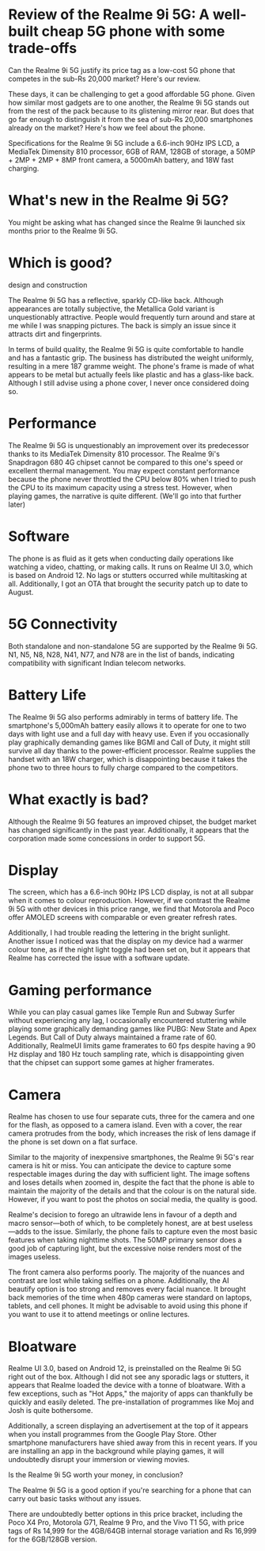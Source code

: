 # Review of the Realme 9i 5G: A well-built cheap 5G phone with some trade-offs
Can the Realme 9i 5G justify its price tag as a low-cost 5G phone that competes in the sub-Rs 20,000 market? Here's our review.



These days, it can be challenging to get a good affordable 5G phone. Given how similar most gadgets are to one another, the Realme 9i 5G stands out from the rest of the pack because to its glistening mirror rear. But does that go far enough to distinguish it from the sea of sub-Rs 20,000 smartphones already on the market? Here's how we feel about the phone.



Specifications for the Realme 9i 5G include a 6.6-inch 90Hz IPS LCD, a MediaTek Dimensity 810 processor, 6GB of RAM, 128GB of storage, a 50MP + 2MP + 2MP + 8MP front camera, a 5000mAh battery, and 18W fast charging.



# What's new in the Realme 9i 5G?

You might be asking what has changed since the Realme 9i launched six months prior to the Realme 9i 5G.



# Which is good?

design and construction

The Realme 9i 5G has a reflective, sparkly CD-like back. Although appearances are totally subjective, the Metallica Gold variant is unquestionably attractive. People would frequently turn around and stare at me while I was snapping pictures. The back is simply an issue since it attracts dirt and fingerprints.



In terms of build quality, the Realme 9i 5G is quite comfortable to handle and has a fantastic grip. The business has distributed the weight uniformly, resulting in a mere 187 gramme weight. The phone's frame is made of what appears to be metal but actually feels like plastic and has a glass-like back. Although I still advise using a phone cover, I never once considered doing so.



# Performance

The Realme 9i 5G is unquestionably an improvement over its predecessor thanks to its MediaTek Dimensity 810 processor. The Realme 9i's Snapdragon 680 4G chipset cannot be compared to this one's speed or excellent thermal management. You may expect constant performance because the phone never throttled the CPU below 80% when I tried to push the CPU to its maximum capacity using a stress test. However, when playing games, the narrative is quite different. (We'll go into that further later)

# Software

The phone is as fluid as it gets when conducting daily operations like watching a video, chatting, or making calls. It runs on Realme UI 3.0, which is based on Android 12. No lags or stutters occurred while multitasking at all. Additionally, I got an OTA that brought the security patch up to date to August.

# 5G Connectivity

Both standalone and non-standalone 5G are supported by the Realme 9i 5G. N1, N5, N8, N28, N41, N77, and N78 are in the list of bands, indicating compatibility with significant Indian telecom networks.

# Battery Life

The Realme 9i 5G also performs admirably in terms of battery life. The smartphone's 5,000mAh battery easily allows it to operate for one to two days with light use and a full day with heavy use. Even if you occasionally play graphically demanding games like BGMI and Call of Duty, it might still survive all day thanks to the power-efficient processor. Realme supplies the handset with an 18W charger, which is disappointing because it takes the phone two to three hours to fully charge compared to the competitors.

# What exactly is bad?

Although the Realme 9i 5G features an improved chipset, the budget market has changed significantly in the past year. Additionally, it appears that the corporation made some concessions in order to support 5G.

# Display

The screen, which has a 6.6-inch 90Hz IPS LCD display, is not at all subpar when it comes to colour reproduction. However, if we contrast the Realme 9i 5G with other devices in this price range, we find that Motorola and Poco offer AMOLED screens with comparable or even greater refresh rates.

Additionally, I had trouble reading the lettering in the bright sunlight. Another issue I noticed was that the display on my device had a warmer colour tone, as if the night light toggle had been set on, but it appears that Realme has corrected the issue with a software update.

# Gaming performance

While you can play casual games like Temple Run and Subway Surfer without experiencing any lag, I occasionally encountered stuttering while playing some graphically demanding games like PUBG: New State and Apex Legends. But Call of Duty always maintained a frame rate of 60. Additionally, RealmeUI limits game framerates to 60 fps despite having a 90 Hz display and 180 Hz touch sampling rate, which is disappointing given that the chipset can support some games at higher framerates.

# Camera

Realme has chosen to use four separate cuts, three for the camera and one for the flash, as opposed to a camera island. Even with a cover, the rear camera protrudes from the body, which increases the risk of lens damage if the phone is set down on a flat surface.



Similar to the majority of inexpensive smartphones, the Realme 9i 5G's rear camera is hit or miss. You can anticipate the device to capture some respectable images during the day with sufficient light. The image softens and loses details when zoomed in, despite the fact that the phone is able to maintain the majority of the details and that the colour is on the natural side. However, if you want to post the photos on social media, the quality is good.

Realme's decision to forego an ultrawide lens in favour of a depth and macro sensor—both of which, to be completely honest, are at best useless—adds to the issue. Similarly, the phone fails to capture even the most basic features when taking nighttime shots. The 50MP primary sensor does a good job of capturing light, but the excessive noise renders most of the images useless.

The front camera also performs poorly. The majority of the nuances and contrast are lost while taking selfies on a phone. Additionally, the AI beautify option is too strong and removes every facial nuance. It brought back memories of the time when 480p cameras were standard on laptops, tablets, and cell phones. It might be advisable to avoid using this phone if you want to use it to attend meetings or online lectures.

# Bloatware

Realme UI 3.0, based on Android 12, is preinstalled on the Realme 9i 5G right out of the box. Although I did not see any sporadic lags or stutters, it appears that Realme loaded the device with a tonne of bloatware. With a few exceptions, such as "Hot Apps," the majority of apps can thankfully be quickly and easily deleted. The pre-installation of programmes like Moj and Josh is quite bothersome.


Additionally, a screen displaying an advertisement at the top of it appears when you install programmes from the Google Play Store. Other smartphone manufacturers have shied away from this in recent years. If you are installing an app in the background while playing games, it will undoubtedly disrupt your immersion or viewing movies.



Is the Realme 9i 5G worth your money, in conclusion?

The Realme 9i 5G is a good option if you're searching for a phone that can carry out basic tasks without any issues.




There are undoubtedly better options in this price bracket, including the Poco X4 Pro, Motorola G71, Realme 9 Pro, and the Vivo T1 5G, with price tags of Rs 14,999 for the 4GB/64GB internal storage variation and Rs 16,999 for the 6GB/128GB version.
